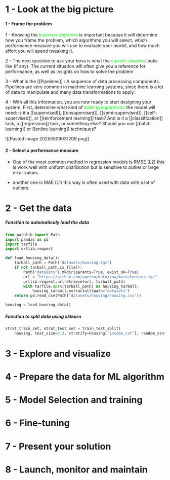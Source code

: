 # 1 - Look at the big picture

#### 1 - Frame the problem

1 - Knowing the <span style="color: lime;">business objective</span> is important because it will determine how you frame the problem, which algorithms you will select, which performance measure you will use to evaluate your model, and how much effort you will spend tweaking it.


2 - The next question to ask your boss is what the <span style="color: lime;">current situation</span> looks like (if any). The current situation will often give you a reference for performance, as well as insights on how to solve the problem


3 - What is the [[Pipelines]] :
	A sequence of data processing components.
	Pipelines are very common in machine learning systems, since there is a lot of data to manipulate and many data transformations to apply.


4 - With all this information, you are now ready to start designing your system. First, determine what kind of <span style="color:rgb(0, 255, 0)">training supervision</span> the model will need: is it a [[supervised]], [[unsupervised]], [[semi-supervised]], [[self-supervised]], or [[reinforcement learning]] task? 
And is it a [[classification]] task, a [[regression]] task, or something else? Should you use [[batch learning]] or [[online learning]] techniques?



![[Pasted image 20250506031209.png]]

#### 2 - Select a performance measure

- One of the most common method in regression models is RMSE (L2) this is work well with uniform distribution but is sensitive to outlier or large error values.

- another one is MAE (L1) this way is often used with data with a lot of outliers.


# 2 - Get the data
##### Function to automaticaly load the data

```python
from pathlib import Path
import pandas as pd
import tarfile
import urllib.request

def load_housing_data():
    tarball_path = Path("datasets/housing.tgz")
    if not tarball_path.is_file():
        Path("datasets").mkdir(parents=True, exist_ok=True)
        url = "https://github.com/ageron/data/raw/main/housing.tgz"
        urllib.request.urlretrieve(url, tarball_path)
        with tarfile.open(tarball_path) as housing_tarball:
            housing_tarball.extractall(path="datasets")
    return pd.read_csv(Path("datasets/housing/housing.csv"))

housing = load_housing_data()
```

##### Function to split data using sklearn

```python
strat_train_set, strat_test_set = train_test_split(
    housing, test_size=0.2, stratify=housing["income_cat"], random_state=42)
```
# 3 - Explore and visualize

# 4 - Prepare the data for ML algorithm

# 5 - Model Selection and training

# 6 - Fine-tuning

# 7 - Present your solution

# 8 - Launch, monitor and maintain
